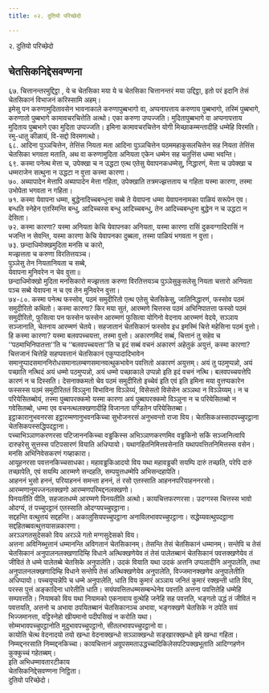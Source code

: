 ```yaml
---
title: ०२. दुतियो परिच्छेदो

---
```

२. दुतियो परिच्छेदो  


## चेतसिकनिद्देसवण्णना

६७. चित्तानन्तरमुद्दिट्ठा , ये च चेतसिका मया ये च चेतसिका चित्तानन्तरं मया उद्दिट्ठा, इतो परं इदानि तेसं चेतसिकानं विभाजनं करिस्सामि अहम्।  
इमेसु पन करुणामुदितावसेन भावनाकाले करुणापुब्बभागो वा, अप्पनापत्ताय करुणाय पुब्बभागो, तस्मिं पुब्बभागे, करुणातो पुब्बभागे कामावचरचित्तेति अत्थो। एका करुणा उप्पज्जति। मुदितापुब्बभागे वा अप्पनापत्ताय मुदिताय पुब्बभागे एका मुदिता उप्पज्जति। इमिना कामावचरचित्तेन योगी मिच्छाकम्मन्तादीहि धम्मेहि विरमति। रमु-धातु कीळायं, वि-सद्दो विरमणत्थो।  
६८. आदिना पुञ्ञचित्तेन, तेत्तिंस नियता मता आदिना पुञ्ञचित्तेन पठममहाकुसलचित्तेन सह नियता तेत्तिंस चेतसिका भगवता मताति, अथ वा करुणामुदिता अनियता एकेन धम्मेन सह चतुत्तिंस धम्मा भवन्ति।  
६९. कस्मा पनेत्थ मेत्ता च, उपेक्खा च न उद्धटा एत्थ एतेसु येवापनकधम्मेसु, निद्धारणं, मेत्ता च उपेक्खा च धम्मराजेन सत्थुना न उद्धटा न वुत्ता कस्मा कारणा।  
७०. अब्यापादेन मेत्तापि अब्यापादेन मेत्ता गहिता, उपेक्खाति तत्रमज्झत्तताय च गहिता यस्मा कारणा, तस्मा उभोपेता भगवता न गहिता।  
७१. कस्मा येवापना धम्मा, बुद्धेनादिच्चबन्धुना सब्बे ते येवापना धम्मा येवापननामका पाळियं सरूपेन एव। बन्धति स्नेहेन एतस्मिन्ति बन्धु, आदिच्चस्स बन्धु आदिच्चबन्धु, तेन आदिच्चबन्धुना बुद्धेन न च उद्धटा न देसिता।  
७२. कस्मा कारणा? यस्मा अनियता केचि येवापनका अनियता, यस्मा कारणा रासिं दुकवग्गादिरासिं न भजन्ति न सेवन्ति, यस्मा कारणा केचि येवापनका दुब्बला, तस्मा पाळियं भगवता न वुत्ता।  
७३. छन्दाधिमोक्खमुदिता मनसि च कारो,  
मज्झत्तता च करुणा विरतित्तयञ्च।  
पुञ्ञेसु तेन नियतानियता च सब्बे,  
येवापना मुनिवरेन न चेव वुत्ता॥  
छन्दाधिमोक्खो मुदिता मनसिकारो मज्झत्तता करुणा विरतित्तयञ्च पुञ्ञेसुकुसलेसु नियता चत्तारो अनियता पञ्च सब्बे येवापना न च एव तेन मुनिवरेन वुत्ता।  
७४-८०. कस्मा पनेत्थ फस्सोव, पठमं समुदीरितो एत्थ एतेसु चेतसिकेसु, जातिनिद्धारणं, फस्सोव पठमं समुदीरितो कथितो। कस्मा कारणा? किर मया सुतं, आरम्मणे चित्तस्स पठमं अभिनिपातत्ता फस्सो पठमं समुदीरितो, फुसित्वा पन फस्सेन फस्सेन आरम्मणं फुसित्वा योगिनो वेदनाय आरम्मणं वेदये, सञ्ञाय सञ्जानाति, चेतनाय आरम्मणं चेतये। सहजातानं चेतसिकानं फस्सोव इध इमस्मिं चित्ते महेसिना पठमं वुत्तो। हि कस्मा कारणा? यस्मा बलवपच्चयत्ता, तस्मा वुत्तो। अकारणमिदं सब्बं, चित्तानं तु सहेव च ‘‘पठमाभिनिपातत्ता’’ति च ‘‘बलवपच्चयत्ता’’ति च इदं सब्बं वचनं अकारणं अहेतुकं अयुत्तं, कस्मा कारणा? चित्तजानं चित्तेहि सहप्पवत्तानं चेतसिकानं एकुप्पादादिभावेन समानुप्पादसमाननिरोधसमानालम्बणसमानवत्थुकभावेन पवत्तितो अकारणं अयुत्तम्। अयं तु पठमुप्पन्नो, अयं पच्छाति नत्थिदं अयं धम्मो पठमुप्पन्नो, अयं धम्मो पच्छाकाले उप्पन्नो इति इदं वचनं नत्थि। बलवपच्चयत्तेपि कारणं न च दिस्सति। देसनाक्कमतो चेव पठमं समुदीरितो इच्चेवं इति एवं इति इमिना मया वुत्तप्पकारेन फस्सस्स पठमं समुदीरिततं विञ्ञुना विभाविना विञ्ञेय्यं, विसेसतो विसेसेन अञ्ञथा न विञ्ञेय्यम्। न च परियेसितब्बोयं, तस्मा पुब्बापरक्कमो यस्मा कारणा अयं पुब्बापरक्कमो विञ्ञुना न च परियेसितब्बो न गवेसितब्बो, धम्मा एव वचनत्थलक्खणादीहि विजानता पण्डितेन परियेसितब्बा।  
इट्ठाकारानुभवनरसा इट्ठारम्मणानुभवनकिच्चा सुभोजनरसं अनुभवन्तो राजा विय। चेतसिकअस्सादपच्चुपट्ठाना चेतसिकपस्सद्धिपदट्ठाना।  
पच्चाभिञ्ञाणकरणरसा पटिजाननकिच्चा वड्ढकिस्स अभिञ्ञाणकरणमिव वड्ढकिनो सकिं सञ्जानित्वापि दारुहरेसु सुत्तस्स पटिपसारणं वियाति अधिप्पायो। यथागहितनिमित्तवसेनाति यथापवत्तितनिमित्तस्स वसेन। मनसि अभिनिवेसकरणं गय्हाकारा।  
आयूहनरसा पवत्तनकिच्चसाधका। महावड्ढकिआदयो विय यथा महावड्ढकी सयम्पि दारुं तच्छति, परेपि दारुं तच्छापेति, एवं सयम्पि आरम्मणे सन्दहति, सम्पयुत्तधम्मेपि अभिसन्दहापेति।  
आहननं भुसो हननं, परियाहननं समन्ता हननं, तं रसो एतस्साति आहननपरियाहननरसो।  
आरम्मणानुमज्जनलक्खणो आरम्मणपरिमद्दनलक्खणो।  
पिनयतीति पीति, सहजातधम्मे आरम्मणे पिनयतीति अत्थो। कायचित्तफरणरसा। उदग्गस्स चित्तस्स भावो ओदग्यं, तं पच्चुपट्ठानं एतस्साति ओदग्यपच्चुपट्ठाना।  
सद्दहन्ति वत्थुत्तयं सद्दहन्ति। अकालुसियपच्चुपट्ठाना अनाविलभावपच्चुपट्ठाना। सद्धेय्यवत्थुपदट्ठाना सद्दहितब्बवत्थुत्तयासन्नकारणा।  
अरञ्ञगतसुदेसको विय अरञ्ञे गतो मग्गसुदेसको विय।  
अत्तना अविनिब्भुत्तानं धम्मानन्ति अविगतानं चेतसिकानम्। तेसन्ति तेसं चेतसिकानं धम्मानम्। सन्तेपि च तेसं चेतसिकानं अनुपालनलक्खणादिम्हि विधाने अत्थिक्खणेयेव तं तेसं पालेतब्बानं चेतसिकानं पवत्तक्खणेयेव तं जीवितं ते धम्मे पालेतब्बे चेतसिके अनुपालेति। उदकं वियाति यथा उदकं अत्तनि उप्पलादीनि अनुपालेति, तथा अनुपालनलक्खणादिम्हि विधाने सन्तेपि तेसं अत्थिक्खणेयेव अनुपालेति, विज्जमानक्खणेव अनुपालेतीति अधिप्पायो। पच्चयुप्पन्नेपि च धम्मे अनुपालेति, धाति विय कुमारं अञ्ञाय जनितं कुमारं रक्खन्ती धाति विय, परस्स पुत्तं अङ्कादिना धारेतीति धाति। सयंपवत्तितधम्मसम्बन्धेनेव पवत्तति अत्तना पवत्तितेहि धम्मेहि सम्पवत्तति। नियामको विय यथा नियामको एकनावाय वुत्थेहि जनेहि सह पवत्तति, भङ्गतो उद्धं तं जीवितं न पवत्तयति, अत्तनो च अभावा ठपयितब्बानं चेतसिकानञ्च अभावा, भङ्गक्खणे चेतसिके न ठपेति सयं भिज्जमानत्ता, वट्टिस्नेहो खीयमानो पदीपसिखं न करोति यथा।  
सोम्मभावपच्चुपट्ठानोति मुदुभावपच्चुपट्ठानो, सीतलभावपच्चुपट्ठानो वा।  
कायोति चेत्थ वेदनादयो तयो खन्धा वेदनाक्खन्धो सञ्ञाक्खन्धो सङ्खारक्खन्धो इमे खन्धा गहिता।  
निम्मद्दनरसाति निम्मद्दनकिच्चा। कायचित्तानं अवूपसमताउद्धच्चादिकिलेसपटिपक्खभूताति आदिग्गहणेन कुक्कुच्चं गहेतब्बम्।  
इति अभिधम्मावतारटीकाय  
चेतसिकनिद्देसवण्णना निट्ठिता।  
दुतियो परिच्छेदो।  